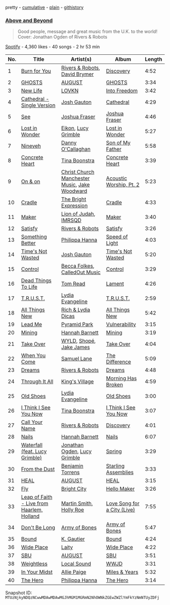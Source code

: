 pretty - [cumulative](/playlists/cumulative/37i9dQZF1DX3TsZ1NGdk6T.md) - [plain](/playlists/plain/37i9dQZF1DX3TsZ1NGdk6T) - [githistory](https://github.githistory.xyz/mackorone/spotify-playlist-archive/blob/main/playlists/plain/37i9dQZF1DX3TsZ1NGdk6T)

### [Above and Beyond](https://open.spotify.com/playlist/37i9dQZF1DX3TsZ1NGdk6T)

> Good people, message and great music from the U.K\. to the world! Cover: Jonathan Ogden of Rivers & Robots

[Spotify](https://open.spotify.com/user/spotify) - 4,360 likes - 40 songs - 2 hr 53 min

| No. | Title | Artist(s) | Album | Length |
|---|---|---|---|---|
| 1 | [Burn for You](https://open.spotify.com/track/2KBRvBMHFhOnFuv7H3EcGD) | [Rivers & Robots](https://open.spotify.com/artist/41yDmxekjnWShKi6nRmzZ4), [David Brymer](https://open.spotify.com/artist/7GTnr8474MiGyAxQBXTdap) | [Discovery](https://open.spotify.com/album/2gxkIJ9gv86lsmmJMZy0a2) | 4:52 |
| 2 | [GHOSTS](https://open.spotify.com/track/07Ql5lNTROkmTqXvrPKlXv) | [AUGUST](https://open.spotify.com/artist/3C7oXusOYjfxPDh4hTrNOx) | [GHOSTS](https://open.spotify.com/album/3FEf7QVuRacWpx8ag3YNnm) | 3:34 |
| 3 | [New Life](https://open.spotify.com/track/0cXRVkaLOffS6EASlIMf1I) | [LOVKN](https://open.spotify.com/artist/2bEFxVGVlzEIEdDAaQZCrc) | [Into Freedom](https://open.spotify.com/album/2AjawFGmuKrMnCejOof5Hy) | 3:42 |
| 4 | [Cathedral \- Single Version](https://open.spotify.com/track/1f58yLGx0V9LO1SUCXRHTM) | [Josh Gauton](https://open.spotify.com/artist/4PLDTXCudiHDay44OSM79M) | [Cathedral](https://open.spotify.com/album/4ei8RLoVH7O6nrdWXENMu9) | 4:29 |
| 5 | [See](https://open.spotify.com/track/6OwFqopU0nJlOfOtVTxTCW) | [Joshua Fraser](https://open.spotify.com/artist/7KO07Ql1wQPxRzdz8pTzJU) | [Joshua Fraser](https://open.spotify.com/album/5yVgr26vTyoiDHOzHau32K) | 4:46 |
| 6 | [Lost in Wonder](https://open.spotify.com/track/4XIHYtBd68k2PnZ6Xgk2Aq) | [Eikon](https://open.spotify.com/artist/2XszVb8hYcBZ63KGeJfQ4s), [Lucy Grimble](https://open.spotify.com/artist/0d0ICZg8jE6D2RkDHCTIVq) | [Lost in Wonder](https://open.spotify.com/album/0QtZa0pDFbyJYyQG3gM2sf) | 5:27 |
| 7 | [Nineveh](https://open.spotify.com/track/3mVjnicn0CrJMzydrOfiqA) | [Danny O'Callaghan](https://open.spotify.com/artist/0jSoCYPN9A69XCLdF0USBj) | [Son of My Father](https://open.spotify.com/album/4gCHt9tejb6XrEBgoEq3bE) | 5:58 |
| 8 | [Concrete Heart](https://open.spotify.com/track/6yXGQpfe3tv5ifsMkHLyNV) | [Tina Boonstra](https://open.spotify.com/artist/2H6LfNrRiHP6J007Cgol35) | [Concrete Heart](https://open.spotify.com/album/45v7stO952U5IqCfspHyPf) | 3:39 |
| 9 | [On & on](https://open.spotify.com/track/3FJBwU3olBn37hiu3UIR8p) | [Christ Church Manchester Music](https://open.spotify.com/artist/4Mnkb9kPN7X3jWy0oA6gx4), [Jake Woodward](https://open.spotify.com/artist/5nQgPJe124X8kMRA5U1vGb) | [Acoustic Worship, Pt\. 2](https://open.spotify.com/album/6FUIT7F8EIqzKRoS6EZfvI) | 5:23 |
| 10 | [Cradle](https://open.spotify.com/track/6YWixadIV17c61jHGKGLYw) | [The Bright Expression](https://open.spotify.com/artist/5bWmvAR4w5M4e9zMYcQmdO) | [Cradle](https://open.spotify.com/album/0ujijdCIZZwyemQqQaJkIf) | 4:33 |
| 11 | [Maker](https://open.spotify.com/track/20ATBiVrYits5kTEApuskj) | [Lion of Judah](https://open.spotify.com/artist/5xMljsTgyAQODxCMD7K2zH), [IMRSQD](https://open.spotify.com/artist/3SjPZFpbGUgmdGqpLIZ2lc) | [Maker](https://open.spotify.com/album/2JaSkQatgrvuL9hYjOCfD7) | 3:40 |
| 12 | [Satisfy](https://open.spotify.com/track/2lE2Ek4S2vtsSSyRFNKEwX) | [Rivers & Robots](https://open.spotify.com/artist/41yDmxekjnWShKi6nRmzZ4) | [Satisfy](https://open.spotify.com/album/3ZtWCXJ9EovSq7PwArgzc1) | 3:26 |
| 13 | [Something Better](https://open.spotify.com/track/0JYhzQZr1lypcxq0IJaCCJ) | [Philippa Hanna](https://open.spotify.com/artist/13Ir7pfxQ5ZkpCHaD2NoX2) | [Speed of Light](https://open.spotify.com/album/0YwZ7brDzjsjffi61lRG4W) | 4:03 |
| 14 | [Time's Not Wasted](https://open.spotify.com/track/0XdzaCzzEpASkqj2NZmQ8L) | [Josh Gauton](https://open.spotify.com/artist/4PLDTXCudiHDay44OSM79M) | [Time's Not Wasted](https://open.spotify.com/album/1Pghzlycv8NWOQf4gf5PFT) | 5:20 |
| 15 | [Control](https://open.spotify.com/track/7qVe4ov5tPg2c8aWdmtli2) | [Becca Folkes](https://open.spotify.com/artist/6gNm3KPTOr2uiejwae6rHb), [CalledOut Music](https://open.spotify.com/artist/3VY7IlU2547DIC1ca88lRH) | [Control](https://open.spotify.com/album/4hqrDfpDCRmGsZFS3fpCYa) | 3:29 |
| 16 | [Dead Things To Life](https://open.spotify.com/track/1N6iHugrcCD36X7Jn5dcCK) | [Tom Read](https://open.spotify.com/artist/2KqFfpWJjwA1xr9ZxfIqmd) | [Lament](https://open.spotify.com/album/6V52ayLRHPyg54r8WTIrQl) | 4:26 |
| 17 | [T.R.U.S.T.](https://open.spotify.com/track/6GS1MrcDrgVB4WPJfwWQWi) | [Lydia Evangeline](https://open.spotify.com/artist/0QMNhrj5d6CkY4JJVL0eqU) | [T.R.U.S.T.](https://open.spotify.com/album/4KJ9LNpjP9rToTqcsJJfYq) | 2:59 |
| 18 | [All Things New](https://open.spotify.com/track/1JihwqtzcGaSRnlk7PN1MI) | [Rich & Lydia Dicas](https://open.spotify.com/artist/2sEjWVN7e55lGoxddfXAaY) | [All Things New](https://open.spotify.com/album/0LlLqO4elrKOoyzxOtVUN1) | 5:42 |
| 19 | [Lead Me](https://open.spotify.com/track/0niYGcuCezTyP0Gr5Twty0) | [Pyramid Park](https://open.spotify.com/artist/5sAyG51DjOUJqrh3oLZdhe) | [Vulnerability](https://open.spotify.com/album/5f3wdulmMPN4gJGjxFwRuK) | 3:15 |
| 20 | [Mining](https://open.spotify.com/track/6LGjqbvrIdHIgUveY9i1X3) | [Hannah Barnett](https://open.spotify.com/artist/0RpwkQyleub2LrLGnXh9Tp) | [Mining](https://open.spotify.com/album/2AcNgjh2V4Oy6sas2KGgpM) | 3:19 |
| 21 | [Take Over](https://open.spotify.com/track/7sqZS6xVoyO5t4GSnh7vJq) | [WYLD](https://open.spotify.com/artist/5Rw6396SuRpo6CRSLrZzKt), [Shopé](https://open.spotify.com/artist/539ZsoCQY3Y24f38ZuIBgp), [Jake James](https://open.spotify.com/artist/1fKfgvirL6NIQckM7HJ8HP) | [Take Over](https://open.spotify.com/album/1pENsyfO1lUBao7wqReG9V) | 4:04 |
| 22 | [When You Come](https://open.spotify.com/track/5lCcaj4dWLTGqEEkT5peyt) | [Samuel Lane](https://open.spotify.com/artist/7gjXbYoKHoNcdxVCBWpEKo) | [The Difference](https://open.spotify.com/album/44LjyuIfhsMZ5kpOqgvE5R) | 5:09 |
| 23 | [Dreams](https://open.spotify.com/track/1LbPuFrhTY3mwrIvOGGWRn) | [Rivers & Robots](https://open.spotify.com/artist/41yDmxekjnWShKi6nRmzZ4) | [Dreams](https://open.spotify.com/album/6d9lh8EoMSl1jmucqyoerC) | 4:48 |
| 24 | [Through It All](https://open.spotify.com/track/5tAka5imviCbmtCbg5HPBV) | [King's Village](https://open.spotify.com/artist/5u6qWLDqTeq7QL44pRFIIW) | [Morning Has Broken](https://open.spotify.com/album/2GHtPvnGsgu2rov7zFcwUO) | 4:59 |
| 25 | [Old Shoes](https://open.spotify.com/track/1Biv9RTNQpZGArBErSdTNH) | [Lydia Evangeline](https://open.spotify.com/artist/0QMNhrj5d6CkY4JJVL0eqU) | [Old Shoes](https://open.spotify.com/album/5azAxJkFQsKLSyl8AItfpt) | 3:00 |
| 26 | [I Think I See You Now](https://open.spotify.com/track/748xOQEZe4t0lqAGA00ndw) | [Tina Boonstra](https://open.spotify.com/artist/2H6LfNrRiHP6J007Cgol35) | [I Think I See You Now](https://open.spotify.com/album/2U5GB23UA1vJnXG7ZTJn42) | 3:07 |
| 27 | [Call Your Name](https://open.spotify.com/track/52IEeU0eEpuwvAFYmFSvwB) | [Rivers & Robots](https://open.spotify.com/artist/41yDmxekjnWShKi6nRmzZ4) | [Discovery](https://open.spotify.com/album/2gxkIJ9gv86lsmmJMZy0a2) | 4:01 |
| 28 | [Nails](https://open.spotify.com/track/3p5SzeN2x9jR2wv3p1alNw) | [Hannah Barnett](https://open.spotify.com/artist/0RpwkQyleub2LrLGnXh9Tp) | [Nails](https://open.spotify.com/album/269qRXOdIecPmrgxZqsvsI) | 6:07 |
| 29 | [Waterfall \(feat\. Lucy Grimble\)](https://open.spotify.com/track/6nnNPkofokKxTRDwL748CT) | [Jonathan Ogden](https://open.spotify.com/artist/2Q1d40J0u4IWGg4oZNPBZ7), [Lucy Grimble](https://open.spotify.com/artist/0d0ICZg8jE6D2RkDHCTIVq) | [Spring](https://open.spotify.com/album/0aT8MMYx6r4tN1W0ipTgOs) | 3:29 |
| 30 | [From the Dust](https://open.spotify.com/track/6TrisNvik3yrtm9PJUQZjg) | [Benjamin Torrens](https://open.spotify.com/artist/44pylNYJsi2kZZNyxruroW) | [Starling Assemblies](https://open.spotify.com/album/1hUM5OOu9xOt5FDiKAdgx2) | 3:33 |
| 31 | [HEAL](https://open.spotify.com/track/4sRxvauRWhetdUMga1kHqV) | [AUGUST](https://open.spotify.com/artist/3C7oXusOYjfxPDh4hTrNOx) | [HEAL](https://open.spotify.com/album/5HgXvHC3bkz0pi5bLCFYPc) | 3:15 |
| 32 | [Fly](https://open.spotify.com/track/7i5vDZeaG0kKdZp449uFUz) | [Bright City](https://open.spotify.com/artist/5hYRBkg6k7yq787YZedMaR) | [Hello Maker](https://open.spotify.com/album/22pKUdahZtdO78K72hNK1j) | 3:26 |
| 33 | [Leap of Faith \- Live from Haarlem, Holland](https://open.spotify.com/track/0NB9JRx1mOpTP7qt4FxO6X) | [Martin Smith](https://open.spotify.com/artist/7ISMNhe95QNLqHgsCHAVeu), [Holly Roe](https://open.spotify.com/artist/0K1LfFBtl1nVq4nnzK0uEu) | [Love Song for a City \(Live\)](https://open.spotify.com/album/6YFDhLe3hFshvBnDyUWeDh) | 7:55 |
| 34 | [Don't Be Long](https://open.spotify.com/track/2BDbpnM75CIOiHTvaVNIkr) | [Army of Bones](https://open.spotify.com/artist/1md7FOAzbCfuN20FNgpipS) | [Army of Bones](https://open.spotify.com/album/2r5nVGJTAByyxMLmxc3keL) | 5:47 |
| 35 | [Bound](https://open.spotify.com/track/0rvhiH38OoFU2tHbImKjnz) | [K\. Gautier](https://open.spotify.com/artist/2kupt6LAQcK40T8wiVZl66) | [Bound](https://open.spotify.com/album/3UoTVPgtgTohKhOChgJga9) | 4:24 |
| 36 | [Wide Place](https://open.spotify.com/track/1qFmMmrBHzQUqyJJdzw8dM) | [Laity](https://open.spotify.com/artist/4K2tvMk8OdoG0Lo3PHir41) | [Wide Place](https://open.spotify.com/album/7crZBLTSSyZruPHligC2sp) | 4:22 |
| 37 | [SBU](https://open.spotify.com/track/0AC2bTFcas9IsGrbxLctST) | [AUGUST](https://open.spotify.com/artist/3C7oXusOYjfxPDh4hTrNOx) | [SBU](https://open.spotify.com/album/2w8KHM1qqdCaimkTgX3qYN) | 3:51 |
| 38 | [Weightless](https://open.spotify.com/track/6TBDSrE9o2QzcBXUswrDm6) | [Local Sound](https://open.spotify.com/artist/2cXyPSMdJcGw3t9yNhwTN2) | [WWJD](https://open.spotify.com/album/1cRVHT6fWzQdEUSjlQkmma) | 3:31 |
| 39 | [In Your Midst](https://open.spotify.com/track/4FCFvZbHADzbz0XZdsDsGN) | [Allie Paige](https://open.spotify.com/artist/7qNEZ5VvIV5TPMmNaSZjDl) | [Miles & Years](https://open.spotify.com/album/7jtuyEUzLytmklXL5KRoYh) | 5:32 |
| 40 | [The Hero](https://open.spotify.com/track/3gWNpobkxDr1wxhxLqRq8y) | [Philippa Hanna](https://open.spotify.com/artist/13Ir7pfxQ5ZkpCHaD2NoX2) | [The Hero](https://open.spotify.com/album/6AhJNVQDkfw7sf8aVMnBqV) | 3:14 |

Snapshot ID: `MTUzNjkyNDQzNCwwMDAwMDAwMGJhMGM1MGRmN2NhOWNkZGEwZWZlYmFkYzNmNTUyZDFj`
